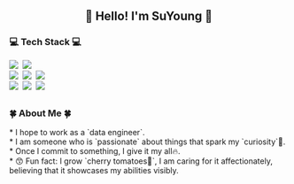 
<h2 align="center">👋 Hello! I'm SuYoung 👋</h2>


<h3>💻 Tech Stack 💻</h3>
<p>
  <img src="https://img.shields.io/badge/Python-3776AB?style=flat-square&logo=Python&logoColor=white"/></a>&nbsp
  <img src="https://img.shields.io/badge/Django-092E20?style=flat-square&logo=Django&logoColor=white"/></a>&nbsp 
  <br>
  <img src="https://img.shields.io/badge/Spark-E25A1C?style=flat-square&logo=Apache Spark&logoColor=white"/></a>&nbsp 
  <img src="https://img.shields.io/badge/Airflow-017CEE?style=flat-square&logo=Apache Airflow&logoColor=black"/></a>&nbsp
  <img src="https://img.shields.io/badge/Hadoop-66CCFF?style=flat-square&logo=apachehadoop&logoColor=black"/></a>&nbsp
  <br>
  <img src="https://img.shields.io/badge/Mysql-E6B91E?style=flat-square&logo=MySql&logoColor=white"/></a>&nbsp 
  <img src="https://img.shields.io/badge/AWS-232F3E?style=flat-square&logo=AmazonAWS&logoColor=white"/></a>&nbsp 
  <img src="https://img.shields.io/badge/Docker-2496ED?style=flat-square&logo=Docker&logoColor=white"/></a>&nbsp 
</p>


 <!--[Suyoung's GitHub stats](https://github-readme-stats.vercel.app./api?username=jeslsy&show_icons=true&theme=white) -->


<h2></h2>
<h3>🍀 About Me 🍀</h3>
* I hope to work as a `data engineer`.<br>
* I am someone who is `passionate` about things that spark my `curiosity`🧐.<br>
* Once I commit to something, I give it my all🔥.<br>
* 😙 Fun fact: I grow `cherry tomatoes🍅`, I am caring for it affectionately, believing that it showcases my abilities visibly.<br>



